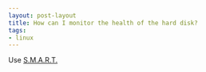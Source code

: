 ```yaml
---
layout: post-layout
title: How can I monitor the health of the hard disk?
tags:
- linux
---
```


Use [S.M.A.R.T.](https://help.ubuntu.com/community/Smartmontools)
